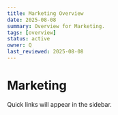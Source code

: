 ```yaml
---
title: Marketing Overview
date: 2025-08-08
summary: Overview for Marketing.
tags: [overview]
status: active
owner: Q
last_reviewed: 2025-08-08
---
```

# Marketing

Quick links will appear in the sidebar.
